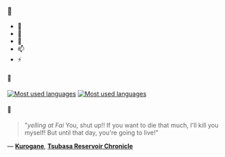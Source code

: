 ### 👋

- 🔭
- 🌱
- 💬
- 📫
- ⚡

#### 🧏

[![Most used languages](https://github-readme-stats-aynah.vercel.app/api/top-langs/?username=aynh&theme=solarized-dark&langs_count=6&layout=compact&hide_title=true)](https://github.com/anuraghazra/github-readme-stats#gh-dark-mode-only)
[![Most used languages](https://github-readme-stats-aynah.vercel.app/api/top-langs/?username=aynh&theme=solarized-light&langs_count=6&layout=compact&hide_title=true)](https://github.com/anuraghazra/github-readme-stats#gh-light-mode-only)

#### 💬

> "*yelling at Fai* You, shut up!! If you want to die that much, I'll kill you myself! But until that day, you're going to live!"

&mdash; [**Kurogane**](https://myanimelist.net/character.php?q=Kurogane&cat=character), [**Tsubasa Reservoir Chronicle**](https://myanimelist.net/search/all?q=Tsubasa%20Reservoir%20Chronicle&cat=all)
